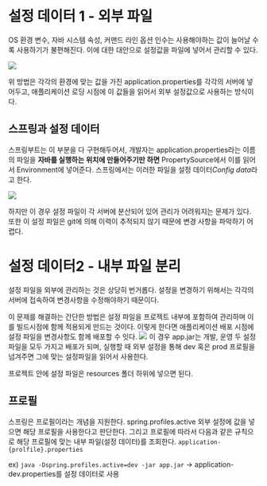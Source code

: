 # 설정 데이터 1 - 외부 파일
OS 환경 변수, 자바 시스템 속성, 커맨드 라인 옵션 인수는 사용해야하는 값이 늘어날 수록 사용하기가 불편해진다. 이에 대한 대안으로 설정값을 파일에 넣어서 관리할 수 있다.

![](https://i.imgur.com/rQA1pV0.png)

위 방법은 각각의 환경에 맞는 값을 가진 application.properties를 각각의 서버에 넣어두고, 애플리케이션 로딩 시점에 이 값들을 읽어서 외부 설정값으로 사용하는 방식이다.

## 스프링과 설정 데이터
스프링부트는 이 부분을 다 구현해두어서, 개발자는 application.properties라는 이름의 파일을 **자바를 실행하는 위치에 만들어주기만 하면** PropertySource에서 이를 읽어서 Environment에 넣어준다. 스프링에서는 이러한 파일을 설정 데이터*Config data*라고 한다.

![](https://i.imgur.com/57240gS.png)

하지만 이 경우 설정 파일이 각 서버에 분산되어 있어 관리가 어려워지는 문제가 있다. 또한 이 설정 파일은 git에 의해 이력이 추적되지 않기 때문에 변경 사항을 파악하기 어렵다.

# 설정 데이터2 - 내부 파일 분리
설정 파일을 외부에 관리하는 것은 상당히 번거롭다. 설정을 변경하기 위해서는 각각의 서버에 접속하여 변경사항을 수정해야하기 때문이다.

이 문제를 해결하는 간단한 방법은 설정 파일을 프로젝트 내부에 포함하여 관리하며 이를 빌드시점에 함께 적용되게 만드는 것이다. 이렇게 한다면 애플리케이션 배포 시점에 설정 파일을 변경사항도 함께 배포할 수 잇다.
![](https://i.imgur.com/24TT513.png)
이 경우 app.jar는 개발, 운영 두 설정파일을 모두 가지고 배포가 되며, 실행할 때 외부 설정을 통해 dev 혹은 prod 프로필을 넘겨주면 그에 맞는 설정파일을 읽어서 사용한다.

프로젝트 안에 설정 파일은 resources 폴더 하위에 넣으면 된다.

## 프로필
스프링은 프로필이라는 개념을 지원한다.
spring.profiles.active 외부 설정에 값을 넣으면 해당 프로필을 사용한다고 판단한다. 그리고 프로필에 따라서 다음과 같은 규칙으로 해당 프로필에 맞는 내부 파일(설정 데이터)를 조회한다.
`application-{prolfile}.properties`

ex)
`java -Dspring.profiles.active=dev -jar app.jar`
-> application-dev.properties를 설정 데이터로 사용
